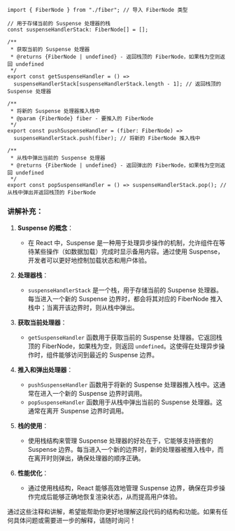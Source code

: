 ```tsx
import { FiberNode } from "./fiber"; // 导入 FiberNode 类型

// 用于存储当前的 Suspense 处理器的栈
const suspenseHandlerStack: FiberNode[] = [];

/**
 * 获取当前的 Suspense 处理器
 * @returns {FiberNode | undefined} - 返回栈顶的 FiberNode，如果栈为空则返回 undefined
 */
export const getSuspenseHandler = () =>
  suspenseHandlerStack[suspenseHandlerStack.length - 1]; // 返回栈顶的 Suspense 处理器

/**
 * 将新的 Suspense 处理器推入栈中
 * @param {FiberNode} fiber - 要推入的 FiberNode
 */
export const pushSuspenseHandler = (fiber: FiberNode) =>
  suspenseHandlerStack.push(fiber); // 将新的 FiberNode 推入栈中

/**
 * 从栈中弹出当前的 Suspense 处理器
 * @returns {FiberNode | undefined} - 返回弹出的 FiberNode，如果栈为空则返回 undefined
 */
export const popSuspenseHandler = () => suspenseHandlerStack.pop(); // 从栈中弹出并返回栈顶的 FiberNode
```

### 讲解补充：

1. **Suspense 的概念**：

   - 在 React 中，Suspense 是一种用于处理异步操作的机制，允许组件在等待某些操作（如数据加载）完成时显示备用内容。通过使用 Suspense，开发者可以更好地控制加载状态和用户体验。

2. **处理器栈**：

   - `suspenseHandlerStack` 是一个栈，用于存储当前的 Suspense 处理器。每当进入一个新的 Suspense 边界时，都会将其对应的 FiberNode 推入栈中；当离开该边界时，则从栈中弹出。

3. **获取当前处理器**：

   - `getSuspenseHandler` 函数用于获取当前的 Suspense 处理器。它返回栈顶的 FiberNode，如果栈为空，则返回 `undefined`。这使得在处理异步操作时，组件能够访问到最近的 Suspense 边界。

4. **推入和弹出处理器**：

   - `pushSuspenseHandler` 函数用于将新的 Suspense 处理器推入栈中。这通常在进入一个新的 Suspense 边界时调用。
   - `popSuspenseHandler` 函数用于从栈中弹出当前的 Suspense 处理器。这通常在离开 Suspense 边界时调用。

5. **栈的使用**：

   - 使用栈结构来管理 Suspense 处理器的好处在于，它能够支持嵌套的 Suspense 边界。每当进入一个新的边界时，新的处理器被推入栈中，而在离开时则弹出，确保处理器的顺序正确。

6. **性能优化**：
   - 通过使用栈结构，React 能够高效地管理 Suspense 边界，确保在异步操作完成后能够正确地恢复渲染状态，从而提高用户体验。

通过这些注释和讲解，希望能帮助你更好地理解这段代码的结构和功能。如果有任何具体问题或需要进一步的解释，请随时询问！
